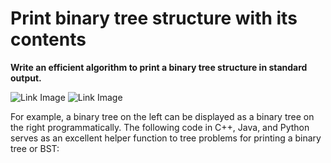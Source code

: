 # Print binary tree structure with its contents

**Write an efficient algorithm to print a binary tree structure in standard output.**

![Link Image](https://www.techiedelight.com/wp-content/uploads/Print-Binary-Tree.png) ![Link Image](https://www.techiedelight.com/wp-content/uploads/Generated-Binary-Tree.png)


For example, a binary tree on the left can be displayed as a binary tree on the right programmatically. 
The following code in C++, Java, and Python serves as an excellent helper function to tree problems for 
printing a binary tree or BST:
